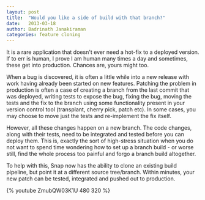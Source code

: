 ```yaml
---
layout: post
title:  "Would you like a side of build with that branch?"
date:   2013-03-18
author: Badrinath Janakiraman
categories: feature cloning
---
```


It is a rare application that doesn't ever need a hot-fix to a deployed version. If to err is human, I prove I am human many times a day and sometimes, these get into production. Chances are, yours might too.

When a bug is discovered, it is often a little while into a new release with work having already been started on new features. Patching the problem in production is often a case of creating a branch from the last commit that was deployed, writing tests to expose the bug, fixing the bug, moving the tests and the fix to the branch using some functionality present in your version control tool (transplant, cherry pick, patch etc). In some cases, you may choose to move just the tests and re-implement the fix itself.
 
However, all these changes happen on a new branch. The code changes, along with their tests, need to be integrated and tested before you can deploy them. This is, exactly the sort of high-stress situation when you do not want to spend time wondering how to set up a branch build - or worse still, find the whole process too painful and forgo a branch build altogether.
 
To help with this, Snap now has the ability to clone an existing build pipeline, but point it at a different source tree/branch. Within minutes, your new patch can be tested, integrated and pushed out to production.

{% youtube ZmubQW03K1U 480 320 %}